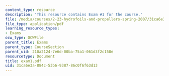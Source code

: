 ```yaml
---
content_type: resource
description: 'This resource contains Exam #1 for the course.'
file: /media/courses/2-23-hydrofoils-and-propellers-spring-2007/31ca6e3a884c53b6938786c0f6f63d13_exam1.pdf
file_type: application/pdf
learning_resource_types:
- Exams
ocw_type: OCWFile
parent_title: Exams
parent_type: CourseSection
parent_uid: 210a2124-7e6d-00ba-75a1-061d3f2c158e
resourcetype: Document
title: exam1.pdf
uid: 31ca6e3a-884c-53b6-9387-86c0f6f63d13
---
```


